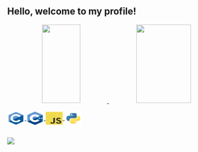 ## Hello, welcome to my profile!



<div align="center">
  <a href="https://github.com/VINI-DS001">
  <img height="180em" width="42%" src="https://github-readme-stats.vercel.app/api?username=VINI-DS001&show_icons=true&theme=dark&include_all_commits=true&count_private=true"/>
  <img height="180em" width="50%" src="https://github-readme-stats.vercel.app/api/top-langs/?username=VINI-DS001&layout=compact&langs_count=7&theme=dark"/>
</div>

<div style="display: inline_block"><br>
  <img align="center" img src="https://raw.githubusercontent.com/devicons/devicon/master/icons/c/c-original.svg" alt="c" width="40" height="30"/>
  <img align="center" img src="https://raw.githubusercontent.com/devicons/devicon/master/icons/cplusplus/cplusplus-original.svg" alt="cplusplus" width="40" height="30"/>
  <img align="center" img src="https://raw.githubusercontent.com/devicons/devicon/master/icons/javascript/javascript-original.svg" alt="javascript" width="40" height="30"/>
  <img align="center" img src="https://raw.githubusercontent.com/devicons/devicon/master/icons/python/python-original.svg" alt="python" width="40" height="30"/>
  
</div>

##

<div>
  <a href="https://www.linkedin.com/in/viniciusdiassouza" target="_blank"><img src="https://img.shields.io/badge/-LinkedIn-%230077B5?style=for-the-badge&logo=linkedin&logoColor=white" target="_blank"></a> 
</div>
